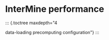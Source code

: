 InterMine performance
=====================

::: {.toctree maxdepth="4

data-loading
precomputing
configuration"}
:::
